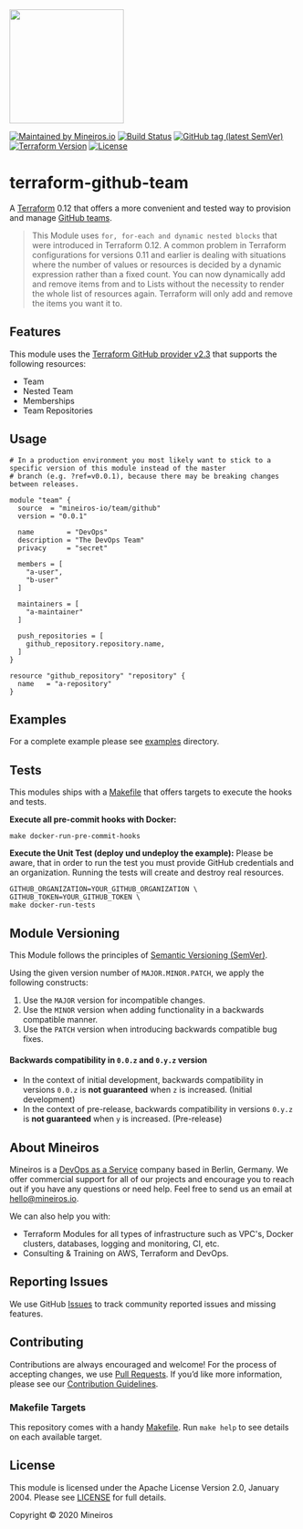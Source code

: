 <img src="https://i.imgur.com/t8IkKoZl.png" width="200"/>

[![Maintained by Mineiros.io](https://img.shields.io/badge/maintained%20by-mineiros.io-00607c.svg)](https://www.mineiros.io/ref=terraform-github-team)
[![Build Status](https://mineiros.semaphoreci.com/badges/terraform-github-team/branches/master.svg?style=shields)](https://mineiros.semaphoreci.com/badges/terraform-github-team/branches/master.svg?style=shields)
[![GitHub tag (latest SemVer)](https://img.shields.io/github/v/tag/mineiros-io/terraform-github-team.svg?label=latest&sort=semver)](https://github.com/mineiros-io/terraform-github-team/releases)
[![Terraform Version](https://img.shields.io/badge/terraform-~%3E%200.12.20-brightgreen.svg)](https://github.com/hashicorp/terraform/releases)
[![License](https://img.shields.io/badge/License-Apache%202.0-brightgreen.svg)](https://opensource.org/licenses/Apache-2.0)

# terraform-github-team

A [Terraform](https://www.terraform.io) 0.12 that offers a more convenient and tested way to provision and manage
[GitHub teams](https://help.github.com/en/github/setting-up-and-managing-organizations-and-teams/organizing-members-into-teams).

> This Module uses `for, for-each and dynamic nested blocks` that were introduced in Terraform 0.12.
> A common problem in Terraform configurations for versions 0.11 and earlier is dealing with situations where the number
> of values or resources is decided by a dynamic expression rather than a fixed count.
> You can now dynamically add and remove items from and to Lists without the necessity to render the whole list of
> resources again. Terraform will only add and remove the items you want it to.

## Features
This module uses the [Terraform GitHub provider v2.3](https://github.com/terraform-providers/terraform-provider-github/releases)
that supports the following resources:

* Team
* Nested Team
* Memberships
* Team Repositories

## Usage

```
# In a production environment you most likely want to stick to a specific version of this module instead of the master
# branch (e.g. ?ref=v0.0.1), because there may be breaking changes between releases.

module "team" {
  source  = "mineiros-io/team/github"
  version = "0.0.1"

  name        = "DevOps"
  description = "The DevOps Team"
  privacy     = "secret"

  members = [
    "a-user",
    "b-user"
  ]

  maintainers = [
    "a-maintainer"
  ]

  push_repositories = [
    github_repository.repository.name,
  ]
}

resource "github_repository" "repository" {
  name   = "a-repository"
}
```

## Examples

For a complete example please see [examples](https://github.com/mineiros-io/terraform-github-team/tree/master/examples) directory.

## Tests
This modules ships with a [Makefile](https://github.com/mineiros-io/terraform-github-team/blob/master/Makefile) 
that offers targets to execute the hooks and tests.

**Execute all pre-commit hooks with Docker:**
```
make docker-run-pre-commit-hooks
```

**Execute the Unit Test (deploy und undeploy the example):**
Please be aware, that in order to run the test you must provide GitHub credentials and an organization.
Running the tests will create and destroy real resources.
```
GITHUB_ORGANIZATION=YOUR_GITHUB_ORGANIZATION \
GITHUB_TOKEN=YOUR_GITHUB_TOKEN \
make docker-run-tests
```

## Module Versioning
This Module follows the principles of [Semantic Versioning (SemVer)](https://semver.org/).

Using the given version number of `MAJOR.MINOR.PATCH`, we apply the following constructs:
1) Use the `MAJOR` version for incompatible changes.
2) Use the `MINOR` version when adding functionality in a backwards compatible manner.
3) Use the `PATCH` version when introducing backwards compatible bug fixes.

#### Backwards compatibility in `0.0.z` and `0.y.z` version
- In the context of initial development, backwards compatibility in versions `0.0.z` is **not guaranteed** when `z` is 
  increased. (Initial development)
- In the context of pre-release, backwards compatibility in versions `0.y.z` is **not guaranteed** when `y` is
increased. (Pre-release)

## About Mineiros
Mineiros is a [DevOps as a Service](https://mineiros.io/) company based in Berlin, Germany. We offer commercial support
for all of our projects and encourage you to reach out if you have any questions or need help.
Feel free to send us an email at [hello@mineiros.io](mailto:hello@mineiros.io).

We can also help you with:
- Terraform Modules for all types of infrastructure such as VPC's, Docker clusters,
databases, logging and monitoring, CI, etc.
- Consulting & Training on AWS, Terraform and DevOps.

## Reporting Issues
We use GitHub [Issues](https://github.com/mineiros-io/terraform-github-team/issues)
to track community reported issues and missing features.

## Contributing
Contributions are always encouraged and welcome! For the process of accepting changes, we use
[Pull Requests](https://github.com/mineiros-io/terraform-github-team/pulls). If you’d like more information, please
see our [Contribution Guidelines](https://github.com/mineiros-io/terraform-github-team/blob/master/CONTRIBUTING.md).

### Makefile Targets
This repository comes with a handy
[Makefile](https://github.com/mineiros-io/terraform-github-team/blob/master/Makefile).
Run `make help` to see details on each available target.

## License
This module is licensed under the Apache License Version 2.0, January 2004.
Please see [LICENSE](https://github.com/mineiros-io/terraform-github-team/blob/master/LICENSE) for full details.

Copyright &copy; 2020 Mineiros
